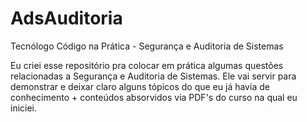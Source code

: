 # AdsAuditoria
Tecnólogo Código na Prática - Segurança e Auditoria de Sistemas

Eu criei esse repositório pra colocar em prática algumas questões relacionadas a Segurança e Auditoria de Sistemas.
Ele vai servir para demonstrar e deixar claro alguns tópicos do que eu já havia de conhecimento + conteúdos absorvidos via PDF's do curso na qual eu iniciei.

